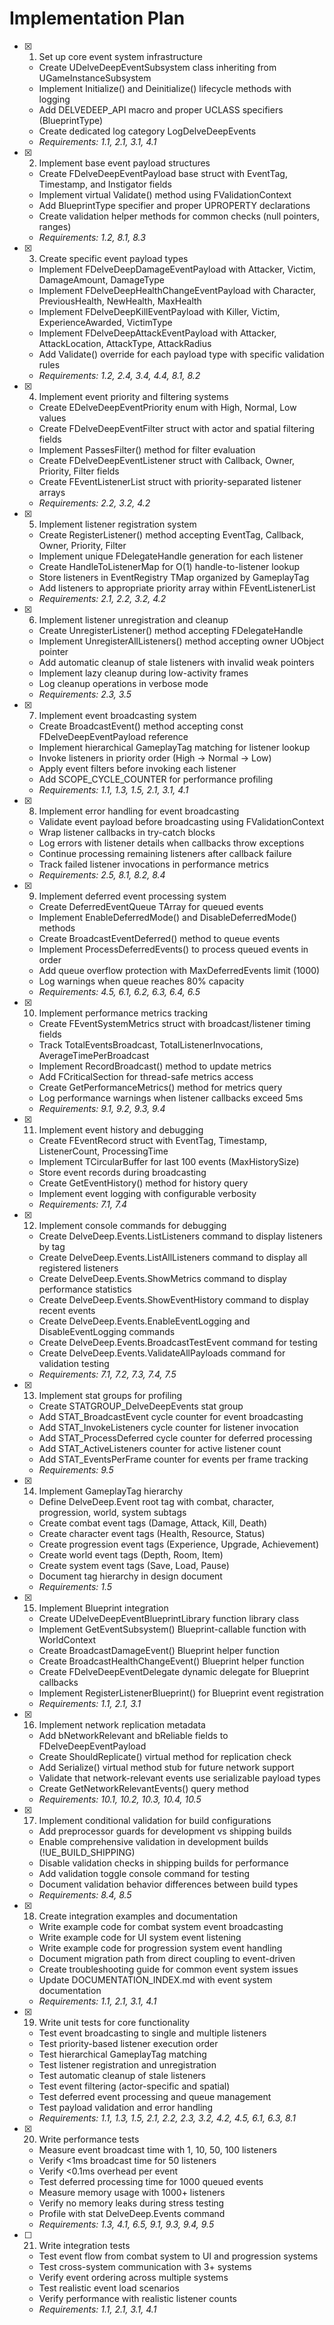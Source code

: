 # Implementation Plan

- [x] 1. Set up core event system infrastructure
  - Create UDelveDeepEventSubsystem class inheriting from UGameInstanceSubsystem
  - Implement Initialize() and Deinitialize() lifecycle methods with logging
  - Add DELVEDEEP_API macro and proper UCLASS specifiers (BlueprintType)
  - Create dedicated log category LogDelveDeepEvents
  - _Requirements: 1.1, 2.1, 3.1, 4.1_

- [x] 2. Implement base event payload structures
  - Create FDelveDeepEventPayload base struct with EventTag, Timestamp, and Instigator fields
  - Implement virtual Validate() method using FValidationContext
  - Add BlueprintType specifier and proper UPROPERTY declarations
  - Create validation helper methods for common checks (null pointers, ranges)
  - _Requirements: 1.2, 8.1, 8.3_

- [x] 3. Create specific event payload types
  - Implement FDelveDeepDamageEventPayload with Attacker, Victim, DamageAmount, DamageType
  - Implement FDelveDeepHealthChangeEventPayload with Character, PreviousHealth, NewHealth, MaxHealth
  - Implement FDelveDeepKillEventPayload with Killer, Victim, ExperienceAwarded, VictimType
  - Implement FDelveDeepAttackEventPayload with Attacker, AttackLocation, AttackType, AttackRadius
  - Add Validate() override for each payload type with specific validation rules
  - _Requirements: 1.2, 2.4, 3.4, 4.4, 8.1, 8.2_

- [x] 4. Implement event priority and filtering systems
  - Create EDelveDeepEventPriority enum with High, Normal, Low values
  - Create FDelveDeepEventFilter struct with actor and spatial filtering fields
  - Implement PassesFilter() method for filter evaluation
  - Create FDelveDeepEventListener struct with Callback, Owner, Priority, Filter fields
  - Create FEventListenerList struct with priority-separated listener arrays
  - _Requirements: 2.2, 3.2, 4.2_

- [x] 5. Implement listener registration system
  - Create RegisterListener() method accepting EventTag, Callback, Owner, Priority, Filter
  - Implement unique FDelegateHandle generation for each listener
  - Create HandleToListenerMap for O(1) handle-to-listener lookup
  - Store listeners in EventRegistry TMap organized by GameplayTag
  - Add listeners to appropriate priority array within FEventListenerList
  - _Requirements: 2.1, 2.2, 3.2, 4.2_

- [x] 6. Implement listener unregistration and cleanup
  - Create UnregisterListener() method accepting FDelegateHandle
  - Implement UnregisterAllListeners() method accepting owner UObject pointer
  - Add automatic cleanup of stale listeners with invalid weak pointers
  - Implement lazy cleanup during low-activity frames
  - Log cleanup operations in verbose mode
  - _Requirements: 2.3, 3.5_

- [x] 7. Implement event broadcasting system
  - Create BroadcastEvent() method accepting const FDelveDeepEventPayload reference
  - Implement hierarchical GameplayTag matching for listener lookup
  - Invoke listeners in priority order (High → Normal → Low)
  - Apply event filters before invoking each listener
  - Add SCOPE_CYCLE_COUNTER for performance profiling
  - _Requirements: 1.1, 1.3, 1.5, 2.1, 3.1, 4.1_

- [x] 8. Implement error handling for event broadcasting
  - Validate event payload before broadcasting using FValidationContext
  - Wrap listener callbacks in try-catch blocks
  - Log errors with listener details when callbacks throw exceptions
  - Continue processing remaining listeners after callback failure
  - Track failed listener invocations in performance metrics
  - _Requirements: 2.5, 8.1, 8.2, 8.4_

- [x] 9. Implement deferred event processing system
  - Create DeferredEventQueue TArray for queued events
  - Implement EnableDeferredMode() and DisableDeferredMode() methods
  - Create BroadcastEventDeferred() method to queue events
  - Implement ProcessDeferredEvents() to process queued events in order
  - Add queue overflow protection with MaxDeferredEvents limit (1000)
  - Log warnings when queue reaches 80% capacity
  - _Requirements: 4.5, 6.1, 6.2, 6.3, 6.4, 6.5_

- [x] 10. Implement performance metrics tracking
  - Create FEventSystemMetrics struct with broadcast/listener timing fields
  - Track TotalEventsBroadcast, TotalListenerInvocations, AverageTimePerBroadcast
  - Implement RecordBroadcast() method to update metrics
  - Add FCriticalSection for thread-safe metrics access
  - Create GetPerformanceMetrics() method for metrics query
  - Log performance warnings when listener callbacks exceed 5ms
  - _Requirements: 9.1, 9.2, 9.3, 9.4_

- [x] 11. Implement event history and debugging
  - Create FEventRecord struct with EventTag, Timestamp, ListenerCount, ProcessingTime
  - Implement TCircularBuffer for last 100 events (MaxHistorySize)
  - Store event records during broadcasting
  - Create GetEventHistory() method for history query
  - Implement event logging with configurable verbosity
  - _Requirements: 7.1, 7.4_

- [x] 12. Implement console commands for debugging
  - Create DelveDeep.Events.ListListeners command to display listeners by tag
  - Create DelveDeep.Events.ListAllListeners command to display all registered listeners
  - Create DelveDeep.Events.ShowMetrics command to display performance statistics
  - Create DelveDeep.Events.ShowEventHistory command to display recent events
  - Create DelveDeep.Events.EnableEventLogging and DisableEventLogging commands
  - Create DelveDeep.Events.BroadcastTestEvent command for testing
  - Create DelveDeep.Events.ValidateAllPayloads command for validation testing
  - _Requirements: 7.1, 7.2, 7.3, 7.4, 7.5_

- [x] 13. Implement stat groups for profiling
  - Create STATGROUP_DelveDeepEvents stat group
  - Add STAT_BroadcastEvent cycle counter for event broadcasting
  - Add STAT_InvokeListeners cycle counter for listener invocation
  - Add STAT_ProcessDeferred cycle counter for deferred processing
  - Add STAT_ActiveListeners counter for active listener count
  - Add STAT_EventsPerFrame counter for events per frame tracking
  - _Requirements: 9.5_

- [x] 14. Implement GameplayTag hierarchy
  - Define DelveDeep.Event root tag with combat, character, progression, world, system subtags
  - Create combat event tags (Damage, Attack, Kill, Death)
  - Create character event tags (Health, Resource, Status)
  - Create progression event tags (Experience, Upgrade, Achievement)
  - Create world event tags (Depth, Room, Item)
  - Create system event tags (Save, Load, Pause)
  - Document tag hierarchy in design document
  - _Requirements: 1.5_

- [x] 15. Implement Blueprint integration
  - Create UDelveDeepEventBlueprintLibrary function library class
  - Implement GetEventSubsystem() Blueprint-callable function with WorldContext
  - Create BroadcastDamageEvent() Blueprint helper function
  - Create BroadcastHealthChangeEvent() Blueprint helper function
  - Create FDelveDeepEventDelegate dynamic delegate for Blueprint callbacks
  - Implement RegisterListenerBlueprint() for Blueprint event registration
  - _Requirements: 1.1, 2.1, 3.1_

- [x] 16. Implement network replication metadata
  - Add bNetworkRelevant and bReliable fields to FDelveDeepEventPayload
  - Create ShouldReplicate() virtual method for replication check
  - Add Serialize() virtual method stub for future network support
  - Validate that network-relevant events use serializable payload types
  - Create GetNetworkRelevantEvents() query method
  - _Requirements: 10.1, 10.2, 10.3, 10.4, 10.5_

- [x] 17. Implement conditional validation for build configurations
  - Add preprocessor guards for development vs shipping builds
  - Enable comprehensive validation in development builds (!UE_BUILD_SHIPPING)
  - Disable validation checks in shipping builds for performance
  - Add validation toggle console command for testing
  - Document validation behavior differences between build types
  - _Requirements: 8.4, 8.5_

- [x] 18. Create integration examples and documentation
  - Write example code for combat system event broadcasting
  - Write example code for UI system event listening
  - Write example code for progression system event handling
  - Document migration path from direct coupling to event-driven
  - Create troubleshooting guide for common event system issues
  - Update DOCUMENTATION_INDEX.md with event system documentation
  - _Requirements: 1.1, 2.1, 3.1, 4.1_

- [x] 19. Write unit tests for core functionality
  - Test event broadcasting to single and multiple listeners
  - Test priority-based listener execution order
  - Test hierarchical GameplayTag matching
  - Test listener registration and unregistration
  - Test automatic cleanup of stale listeners
  - Test event filtering (actor-specific and spatial)
  - Test deferred event processing and queue management
  - Test payload validation and error handling
  - _Requirements: 1.1, 1.3, 1.5, 2.1, 2.2, 2.3, 3.2, 4.2, 4.5, 6.1, 6.3, 8.1_

- [x] 20. Write performance tests
  - Measure event broadcast time with 1, 10, 50, 100 listeners
  - Verify <1ms broadcast time for 50 listeners
  - Verify <0.1ms overhead per event
  - Test deferred processing time for 1000 queued events
  - Measure memory usage with 1000+ listeners
  - Verify no memory leaks during stress testing
  - Profile with stat DelveDeep.Events command
  - _Requirements: 1.3, 4.1, 6.5, 9.1, 9.3, 9.4, 9.5_

- [ ] 21. Write integration tests
  - Test event flow from combat system to UI and progression systems
  - Test cross-system communication with 3+ systems
  - Verify event ordering across multiple systems
  - Test realistic event load scenarios
  - Verify performance with realistic listener counts
  - _Requirements: 1.1, 2.1, 3.1, 4.1_
